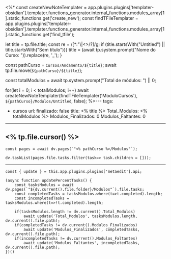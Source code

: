 <%*
const createNewNoteTemplater = app.plugins.plugins['templater-obsidian'].templater.functions_generator.internal_functions.modules_array[1].static_functions.get('create_new');
const findTFileTemplater = app.plugins.plugins['templater-obsidian'].templater.functions_generator.internal_functions.modules_array[1].static_functions.get('find_tfile');

let title = tp.file.title;
const re = /[*:"\\|<>/?]/g;
if (title.startsWith("Untitled") || title.startsWith("Sem título")){
	title = (await tp.system.prompt("Nome do Curso: ")).replace(re, '_');
}

const pathCurso = `Cursos/Andamento/${title}`;
await tp.file.move(`${pathCurso}/${title}`);

const totalModulos = await tp.system.prompt("Total de módulos: ") || 0;

for(let i = 0; i < totalModulos; i++) await createNewNoteTemplater(findTFileTemplater('ModuloCursos'), `${pathCurso}/Modulos/Untitled`, false);
%>---
tags:
  - cursos
url: 
finalizado: false
title: <% title %>
Total_Modulos: <% totalModulos %>
Modulos_Finalizados: 0
Modulos_Faltantes: 0
---
<% tp.file.cursor() %>
---
```dataviewjs
const pages = await dv.pages(`"<% pathCurso %>/Modulos"`);

dv.taskList(pages.file.tasks.filter(task=> task.children = []));
```
---
```dataviewjs
const { update } = this.app.plugins.plugins['metaedit'].api;

(async function updatePercentTasks() {
	const tasksModulos = await dv.pages(`"${dv.current().file.folder}/Modulos"`).file.tasks;
	const completedTasks = tasksModulos.where(t=>t.completed).length;
	const incompletedTasks = tasksModulos.where(t=>!t.completed).length;
	
	if(tasksModulos.length != dv.current().Total_Modulos)
		await update('Total_Modulos', tasksModulos.length, dv.current().file.path);
	if(completedTasks != dv.current().Modulos_Finalizados)
		await update('Modulos_Finalizados', completedTasks, dv.current().file.path);
	if(incompletedTasks != dv.current().Modulos_Faltantes)
		await update('Modulos_Faltantes', incompletedTasks, dv.current().file.path);
})()
```